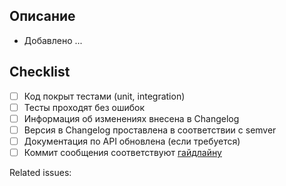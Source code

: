 ## Описание
<!-- Список основных изменений -->
 - Добавлено ...

## Checklist
 - [ ] Код покрыт тестами (unit, integration)
 - [ ] Тесты проходят без ошибок
 - [ ] Информация об изменениях внесена в Changelog
 - [ ] Версия в Changelog проставлена в соответствии с semver
 - [ ] Документация по API обновлена (если требуется)
 - [ ] Коммит сообщения соответствуют [гайдлайну](https://www.tarantool.io/en/doc/latest/dev_guide/developer_guidelines/#how-to-write-a-commit-message)

Related issues:
<!-- Needed for #123 -->
<!-- See also #456, #789 -->
<!-- Part of #123 -->
<!-- Closes #456 -->